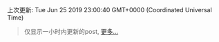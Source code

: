 
  
 上次更新: Tue Jun 25 2019 23:00:40 GMT+0000 (Coordinated Universal Time) 

 > 仅显示一小时内更新的post, [更多...](screenshots/)
  